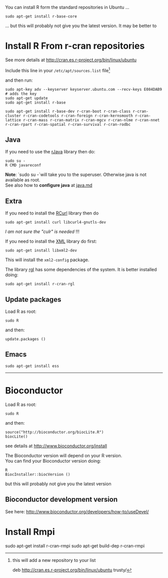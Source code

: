 You can install R form the standard repositories in Ubuntu ...

    sudo apt-get install r-base-core

... but this will probably not give you the latest version. It may be better to


Install R From r-cran repositories
====================================

See more details at <http://cran.es.r-project.org/bin/linux/ubuntu>


Include this line in your `/etc/apt/sources.list` file[^foot1]

[^foot1]: this will add a new repository to your list

    deb http://cran.es.r-project.org/bin/linux/ubuntu trusty/

and then run: 

    sudo apt-key adv --keyserver keyserver.ubuntu.com --recv-keys E084DAB9    # adds the key
    sudo apt-get update
    sudo apt-get install r-base

    sudo apt-get install r-base-dev r-cran-boot r-cran-class r-cran-cluster r-cran-codetools r-cran-foreign r-cran-kernsmooth r-cran-lattice r-cran-mass r-cran-matrix r-cran-mgcv r-cran-nlme r-cran-nnet r-cran-rpart r-cran-spatial r-cran-survival r-cran-rodbc  


Java
----

If you need to use the [rJava](http://cran.es.r-project.org/web/packages/rJava/index.html) library then do:

    sudo su -
    R CMD javareconf

__Note__: ´sudo su -´will take you to the superuser. Otherwise java is not available as root.  
See also how to __configure java__ at [java.md](java.md)


Extra 
------

If you need to install the [RCurl](http://cran.es.r-project.org/web/packages/RCurl/index.html) library then do

    sudo apt-get install curl libcurl4-gnutls-dev

_I am not sure the "culr" is needed_ !!!


If you need to install the [XML](http://cran.r-project.org/web/packages/XML/index.html) library do first:

    sudo apt-get install libxml2-dev

This will install the `xml2-config` package.


The library [rgl](http://cran.r-project.org/web/packages/rgl/index.html) has some dependencies of the system. 
It is better installed doing: 

    sudo apt-get install r-cran-rgl








Update packages
--------------

Load R as root:

    sudo R

and then:

    update.packages ()




Emacs
-----

    sudo apt-get install ess

----------------------------------------------------------------------------------------------------------


Bioconductor
============


Load R as root:

    sudo R

and then:

    source("http://bioconductor.org/biocLite.R")
    biocLite()

see details at <http://www.bioconductor.org/install>


The Bioconductor version will depend on your R version.  
You can find your Bioconductor version doing: 

    R
    BiocInstaller::biocVersion ()



but this will probably not give you the latest version


Bioconductor development version
--------------------------------

See here: <http://www.bioconductor.org/developers/how-to/useDevel/>



Install Rmpi
============

sudo apt-get install r-cran-rmpi 
sudo apt-get build-dep r-cran-rmpi

